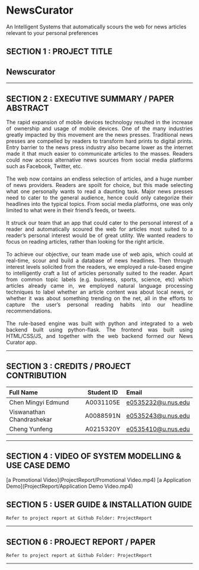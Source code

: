 # NewsCurator
An Intelligent Systems that automatically scours the web for news articles relevant to your personal preferences

## SECTION 1 : PROJECT TITLE
## Newscurator

---

## SECTION 2 : EXECUTIVE SUMMARY / PAPER ABSTRACT

<div style="text-align: justify"> The rapid expansion of mobile devices technology resulted in the increase of ownership and usage of mobile devices. One of the many industries greatly impacted by this movement are the news presses. Traditional news presses are compelled by readers to transform hard prints to digital prints. Entry barrier to the news press industry also became lower as the internet made it that much easier to communicate articles to the masses. Readers could now access alternative news sources from social media platforms such as Facebook, Twitter, etc. <br><br> The web now contains an endless selection of articles, and a huge number of news providers. Readers are spoilt for choice, but this made selecting what one personally wants to read a daunting task. Major news presses need to cater to the general audience, hence could only categorize their headlines into the typical topics. From social media platforms, one was only limited to what were in their friend’s feeds, or tweets. <br><br> It struck our team that an app that could cater to the personal interest of a reader and automatically scoured the web for articles most suited to a reader’s personal interest would be of great utility. We wanted readers to focus on reading articles, rather than looking for the right article. <br><br> To achieve our objective, our team made use of web apis, which could at real-time, scour and build a database of news headlines. Then through interest levels solicited from the readers, we employed a rule-based engine to intelligently craft a list of articles personally suited to the reader. Apart from common topic labels (e.g. business, sports, science, etc) which articles already came in, we employed natural language processing techniques to label whether an article content was about local news, or whether it was about something trending on the net, all in the efforts to capture the user’s personal reading habits into our headline recommendations. <br><br> The rule-based engine was built with python and integrated to a web backend built using python-flask. The frontend was built using HTML/CSS/JS, and together with the web backend formed our News Curator app. </div>

---

## SECTION 3 : CREDITS / PROJECT CONTRIBUTION

| Full Name  | Student ID | Email |
| :------------ |:---------------:| :-----|
| Chen Mingyi Edmund | A0031105E | e0535232@u.nus.edu |
| Viswanathan Chandrashekar | A0088591N | e0535243@u.nus.edu|
| Cheng Yunfeng | A0215320Y | e0535410@u.nus.edu|

---

## SECTION 4 : VIDEO OF SYSTEM MODELLING & USE CASE DEMO

[a Promotional Video](ProjectReport/Promotional Video.mp4)
[a Application Demo](ProjectReport/Application Demo Video.mp4)

## SECTION 5 : USER GUIDE & INSTALLATION GUIDE

`Refer to project report at Github Folder: ProjectReport`

---
## SECTION 6 : PROJECT REPORT / PAPER

`Refer to project report at Github Folder: ProjectReport`

---
